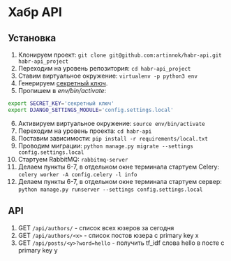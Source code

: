 # Хабр API

## Установка

1. Клонируем проект: `git clone git@github.com:artinnok/habr-api.git habr-api_project`
2. Переходим на уровень репозитория: `cd habr-api_project`
3. Ставим виртуальное окружение: `virtualenv -p python3 env`
4. Генерируем [секретный ключ](http://www.miniwebtool.com/django-secret-key-generator/).
5. Пропишем в *env/bin/activate*:
```bash
export SECRET_KEY='секретный ключ'
export DJANGO_SETTINGS_MODULE='config.settings.local'
```
6. Активируем виртуальное окружение: `source env/bin/activate`
7. Переходим на уровень проекта: `cd habr-api`
8. Поставим зависимости: `pip install -r requirements/local.txt`
9. Проводим миграции: `python manage.py migrate --settings config.settings.local`
10. Стартуем RabbitMQ: `rabbitmq-server`
11. Делаем пункты 6-7, в отдельном окне терминала стартуем Celery: `celery worker -A config.celery -l info`
12. Делаем пункты 6-7, в отдельном окне терминала стартуем сервер: `python manage.py runserver --settings config.settings.local`

## API
1. GET `/api/authors/` - список всех юзеров за сегодня
2. GET `/api/authors/<x>` - список постов юзера с primary key x
3. GET `/api/posts/<y>?word=hello` - получить tf_idf слова hello в посте с primary key y
